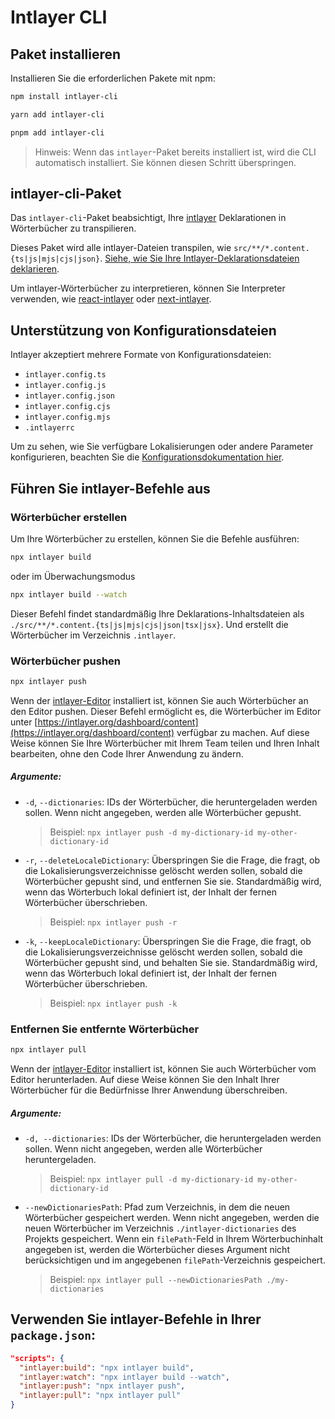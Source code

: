 # Intlayer CLI

## Paket installieren

Installieren Sie die erforderlichen Pakete mit npm:

```bash
npm install intlayer-cli
```

```bash
yarn add intlayer-cli
```

```bash
pnpm add intlayer-cli
```

> Hinweis: Wenn das `intlayer`-Paket bereits installiert ist, wird die CLI automatisch installiert. Sie können diesen Schritt überspringen.

## intlayer-cli-Paket

Das `intlayer-cli`-Paket beabsichtigt, Ihre [intlayer](https://github.com/aymericzip/intlayer/blob/main/packages/intlayer/README.md) Deklarationen in Wörterbücher zu transpilieren.

Dieses Paket wird alle intlayer-Dateien transpilen, wie `src/**/*.content.{ts|js|mjs|cjs|json}`. [Siehe, wie Sie Ihre Intlayer-Deklarationsdateien deklarieren](https://github.com/aymericzip/intlayer/blob/main/packages/intlayer/README.md).

Um intlayer-Wörterbücher zu interpretieren, können Sie Interpreter verwenden, wie [react-intlayer](https://github.com/aymericzip/intlayer/blob/main/packages/react-intlayer/README.md) oder [next-intlayer](https://github.com/aymericzip/intlayer/blob/main/packages/next-intlayer/README.md).

## Unterstützung von Konfigurationsdateien

Intlayer akzeptiert mehrere Formate von Konfigurationsdateien:

- `intlayer.config.ts`
- `intlayer.config.js`
- `intlayer.config.json`
- `intlayer.config.cjs`
- `intlayer.config.mjs`
- `.intlayerrc`

Um zu sehen, wie Sie verfügbare Lokalisierungen oder andere Parameter konfigurieren, beachten Sie die [Konfigurationsdokumentation hier](https://github.com/aymericzip/intlayer/blob/main/docs/de/configuration.md).

## Führen Sie intlayer-Befehle aus

### Wörterbücher erstellen

Um Ihre Wörterbücher zu erstellen, können Sie die Befehle ausführen:

```bash
npx intlayer build
```

oder im Überwachungsmodus

```bash
npx intlayer build --watch
```

Dieser Befehl findet standardmäßig Ihre Deklarations-Inhaltsdateien als `./src/**/*.content.{ts|js|mjs|cjs|json|tsx|jsx}`. Und erstellt die Wörterbücher im Verzeichnis `.intlayer`.

### Wörterbücher pushen

```bash
npx intlayer push
```

Wenn der [intlayer-Editor](https://github.com/aymericzip/intlayer/blob/main/docs/de/intlayer_editor.md) installiert ist, können Sie auch Wörterbücher an den Editor pushen. Dieser Befehl ermöglicht es, die Wörterbücher im Editor unter [https://intlayer.org/dashboard/content](https://intlayer.org/dashboard/content) verfügbar zu machen. Auf diese Weise können Sie Ihre Wörterbücher mit Ihrem Team teilen und Ihren Inhalt bearbeiten, ohne den Code Ihrer Anwendung zu ändern.

##### Argumente:

- `-d`, `--dictionaries`: IDs der Wörterbücher, die heruntergeladen werden sollen. Wenn nicht angegeben, werden alle Wörterbücher gepusht.
  > Beispiel: `npx intlayer push -d my-dictionary-id my-other-dictionary-id`
- `-r`, `--deleteLocaleDictionary`: Überspringen Sie die Frage, die fragt, ob die Lokalisierungsverzeichnisse gelöscht werden sollen, sobald die Wörterbücher gepusht sind, und entfernen Sie sie. Standardmäßig wird, wenn das Wörterbuch lokal definiert ist, der Inhalt der fernen Wörterbücher überschrieben.
  > Beispiel: `npx intlayer push -r`
- `-k`, `--keepLocaleDictionary`: Überspringen Sie die Frage, die fragt, ob die Lokalisierungsverzeichnisse gelöscht werden sollen, sobald die Wörterbücher gepusht sind, und behalten Sie sie. Standardmäßig wird, wenn das Wörterbuch lokal definiert ist, der Inhalt der fernen Wörterbücher überschrieben.
  > Beispiel: `npx intlayer push -k`

### Entfernen Sie entfernte Wörterbücher

```bash
npx intlayer pull
```

Wenn der [intlayer-Editor](https://github.com/aymericzip/intlayer/blob/main/docs/de/intlayer_editor.md) installiert ist, können Sie auch Wörterbücher vom Editor herunterladen. Auf diese Weise können Sie den Inhalt Ihrer Wörterbücher für die Bedürfnisse Ihrer Anwendung überschreiben.

##### Argumente:

- `-d, --dictionaries`: IDs der Wörterbücher, die heruntergeladen werden sollen. Wenn nicht angegeben, werden alle Wörterbücher heruntergeladen.
  > Beispiel: `npx intlayer pull -d my-dictionary-id my-other-dictionary-id`
- `--newDictionariesPath`: Pfad zum Verzeichnis, in dem die neuen Wörterbücher gespeichert werden. Wenn nicht angegeben, werden die neuen Wörterbücher im Verzeichnis `./intlayer-dictionaries` des Projekts gespeichert. Wenn ein `filePath`-Feld in Ihrem Wörterbuchinhalt angegeben ist, werden die Wörterbücher dieses Argument nicht berücksichtigen und im angegebenen `filePath`-Verzeichnis gespeichert.
  > Beispiel: `npx intlayer pull --newDictionariesPath ./my-dictionaries`

## Verwenden Sie intlayer-Befehle in Ihrer `package.json`:

```json fileName="package.json"
"scripts": {
  "intlayer:build": "npx intlayer build",
  "intlayer:watch": "npx intlayer build --watch",
  "intlayer:push": "npx intlayer push",
  "intlayer:pull": "npx intlayer pull"
}
```
